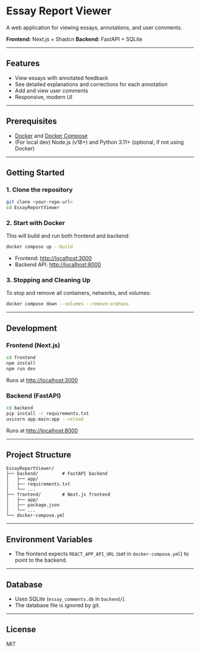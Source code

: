 # Essay Report Viewer

A web application for viewing essays, annotations, and user comments.

**Frontend:** Next.js + Shadcn
**Backend:** FastAPI + SQLite

---

## Features
- View essays with annotated feedback
- See detailed explanations and corrections for each annotation
- Add and view user comments
- Responsive, modern UI

---

## Prerequisites
- [Docker](https://www.docker.com/) and [Docker Compose](https://docs.docker.com/compose/)
- (For local dev) Node.js (v18+) and Python 3.11+ (optional, if not using Docker)

---

## Getting Started

### 1. Clone the repository
```bash
git clone <your-repo-url>
cd EssayReportViewer
```

### 2. Start with Docker
This will build and run both frontend and backend:
```bash
docker compose up --build
```
- Frontend: [http://localhost:3000](http://localhost:3000)
- Backend API: [http://localhost:8000](http://localhost:8000)

### 3. Stopping and Cleaning Up
To stop and remove all containers, networks, and volumes:
```bash
docker compose down --volumes --remove-orphans
```

---

## Development

### Frontend (Next.js)
```bash
cd frontend
npm install
npm run dev
```
Runs at [http://localhost:3000](http://localhost:3000)

### Backend (FastAPI)
```bash
cd backend
pip install -r requirements.txt
uvicorn app.main:app --reload
```
Runs at [http://localhost:8000](http://localhost:8000)

---

## Project Structure
```
EssayReportViewer/
├── backend/         # FastAPI backend
│   ├── app/
│   ├── requirements.txt
│   └── ...
├── frontend/        # Next.js frontend
│   ├── app/
│   ├── package.json
│   └── ...
└── docker-compose.yml
```

---

## Environment Variables
- The frontend expects `REACT_APP_API_URL` (set in `docker-compose.yml`) to point to the backend.

---

## Database
- Uses SQLite (`essay_comments.db` in `backend/`).
- The database file is ignored by git.

---

## License
MIT